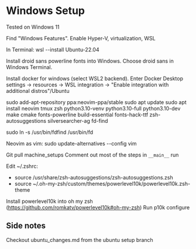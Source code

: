Windows Setup
================

Tested on Windows 11

Find "Windows Features". Enable Hyper-V, virtualization, WSL

In Terminal: wsl --install Ubuntu-22.04

Install droid sans powerline fonts into Windows. Choose droid sans in Windows Terminal.

Install docker for windows (select WSL2 backend).
Enter Docker Desktop settings -> resources -> WSL integration -> "Enable integration with additional distros"/Ubuntu

sudo add-apt-repository ppa:neovim-ppa/stable
sudo apt update
sudo apt install neovim tmux zsh python3.10-venv python3.10-full python3.10-dev make cmake fonts-powerline build-essential fonts-hack-ttf zsh-autosuggestions silversearcher-ag fd-find

sudo ln -s /usr/bin/fdfind /usr/bin/fd

Neovim as vim: sudo update-alternatives --config vim


Git pull machine_setups
Comment out most of the steps in `__main__`
run

Edit ~/.zshrc:
- source /usr/share/zsh-autosuggestions/zsh-autosuggestions.zsh
- source ~/.oh-my-zsh/custom/themes/powerlevel10k/powerlevel10k.zsh-theme

Install powerlevel10k into oh my zsh (https://github.com/romkatv/powerlevel10k#oh-my-zsh)
Run p10k configure

## Side notes

Checkout ubuntu_changes.md from the ubuntu setup branch
